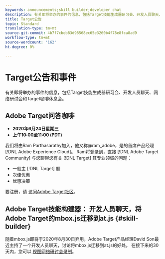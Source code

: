 ```yaml
---
keywords: announcements;skill builder;developer chat
description: 有关即将举办的事件的信息，包括Target技能生成器研习会、开发人员聊天、网络研讨会和Target咖啡休息会。
title: Target公告
topic: Standard
translation-type: tm+mt
source-git-commit: 4b7f7cbeb83d98568ec65e3260b4f78e8fca8ad9
workflow-type: tm+mt
source-wordcount: '162'
ht-degree: 0%

---
```



# Target公告和事件

有关即将举办的事件的信息，包括Target技能生成器研习会、开发人员聊天、网络研讨会和Target咖啡休息会。

## Adobe Target问答咖啡

* **2020年6月24日星期三**
* **上午10:00至11:00 (PDT)**

我们将由Ram Parthasarathy加入，他又称@ram_adobe，是的首席产品经理 [!DNL Adobe Experience Cloud]。 Ram将登录到，直接 [!DNL Adobe Target Community] 与您聊聊您有关 [!DNL Target] 其专业领域的问题：

* 一般主 [!DNL Target] 题
* 次佳优惠
* 优惠决策

要注册，请 [访问Adobe Target社区](https://experienceleaguecommunities.adobe.com/t5/adobe-target-discussions/at-community-q-amp-a-coffee-break-6-24-ram-parthasarathy/td-p/367286)。

## Adobe Target技能构建器： 开发人员聊天，将Adobe Target的mbox.js迁移到at.js {#skill-builder}

随着mbox.js即将于2020年8月30日弃用，Adobe Target产品经理David Son最近主持了一个开发人员聊天，讨论将mbox.js迁移到at.js的好处。 在接下来的30天内，您可以 [视图网络研讨会录制](https://seminars.adobeconnect.com/ptdo6mfo6qn6/?proto=true)。